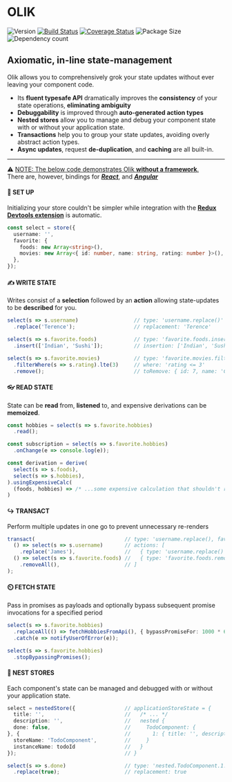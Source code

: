 # OLIK #

![Version](https://img.shields.io/npm/v/olik.svg)
[![Build Status](https://travis-ci.org/Memeplexx/olik.svg?branch=master)](https://travis-ci.org/Memeplexx/olik.svg?branch=master)
[![Coverage Status](https://coveralls.io/repos/github/Memeplexx/Olik/badge.svg?branch=master)](https://coveralls.io/github/Memeplexx/Olik?branch=master)
![Package Size](https://badgen.net/bundlephobia/minzip/olik)
![Dependency count](https://badgen.net/bundlephobia/dependency-count/olik)

## Axiomatic, in-line state-management

Olik allows you to comprehensively grok your state updates without ever leaving your component code.  
* Its **fluent typesafe API** dramatically improves the **consistency** of your state operations, **eliminating ambiguity** 
* **Debuggability** is improved through **auto-generated action types**
* **Nested stores** allow you to manage and debug your component state with or without your application state.
* **Transactions** help you to group your state updates, avoiding overly abstract action types.
* **Async updates**, request **de-duplication**, and **caching** are all built-in.

---
⚠️ <ins>NOTE: The below code demonstrates Olik **without a framework**.</ins>  
There are, however, bindings for ***[React](https://memeplexx.github.io/olik/docs/read)***, and
***[Angular](https://memeplexx.github.io/olik/docs/angular)***

#### 🌈 **SET UP**
Initializing your store couldn't be simpler while integration with the **[Redux Devtools extension](https://github.com/zalmoxisus/redux-devtools-extension)** is automatic.
```ts
const select = store({
  username: '',
  favorite: {
    foods: new Array<string>(),
    movies: new Array<{ id: number, name: string, rating: number }>(),
  },
});
```  
#### ✍️ **WRITE STATE** 
Writes consist of a **selection** followed by an **action** allowing state-updates to be **described** for you. 
```ts
select(s => s.username)                  // type: 'username.replace()'
  .replace('Terence');                   // replacement: 'Terence'

select(s => s.favorite.foods)            // type: 'favorite.foods.insert()'
  .insert(['Indian', 'Sushi']);          // insertion: ['Indian', 'Sushi']

select(s => s.favorite.movies)           // type: 'favorite.movies.filter().remove()'
  .filterWhere(s => s.rating).lte(3)     // where: 'rating <= 3'
  .remove();                             // toRemove: { id: 7, name: 'Click', rating: 1 }
```
#### 👓 **READ STATE**
State can be **read** from, **listened** to, and expensive derivations can be **memoized**.
```ts
const hobbies = select(s => s.favorite.hobbies)
  .read();

const subscription = select(s => s.favorite.hobbies)
  .onChange(e => console.log(e));

const derivation = derive(
  select(s => s.foods),
  select(s => s.hobbies),
).usingExpensiveCalc(
  (foods, hobbies) => /* ...some expensive calculation that shouldn't repeat unnecessarily... */
)
```

#### ↪️ **TRANSACT**
Perform multiple updates in one go to prevent unnecessary re-renders
```ts
transact(                             // type: 'username.replace(), favorite.foods.removeAll()'
  () => select(s => s.username)       // actions: [
    .replace('James'),                //   { type: 'username.replace()', replacement: 'James' },
  () => select(s => s.favorite.foods) //   { type: 'favorite.foods.removeAll()' },
    .removeAll(),                     // ]
);
```

#### ⏲️ **FETCH STATE**
Pass in promises as payloads and optionally bypass subsequent promise invocations for a specified period
```ts
select(s => s.favorite.hobbies)
  .replaceAll(() => fetchHobbiesFromApi(), { bypassPromiseFor: 1000 * 60 })
  .catch(e => notifyUserOfError(e));

select(s => s.favorite.hobbies)
  .stopBypassingPromises();
```

#### 🥚 **NEST STORES**
Each component's state can be managed and debugged with or without your application state.
```ts
select = nestedStore({                // applicationStoreState = {
  title: '',                          //   /* ... */
  description: '',                    //   nested {
  done: false,                        //     TodoComponent: {
}, {                                  //       1: { title: '', description: '', done: false }
  storeName: 'TodoComponent',         //     }
  instanceName: todoId                //   }
});                                   // }

select(s => s.done)                   // type: 'nested.TodoComponent.1.done.replace()'
  .replace(true);                     // replacement: true
```

